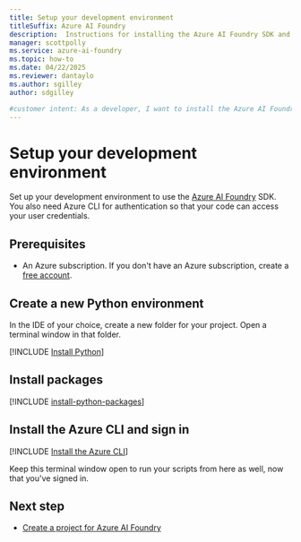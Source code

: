 ```yaml
---
title: Setup your development environment
titleSuffix: Azure AI Foundry
description:  Instructions for installing the Azure AI Foundry SDK and the Azure CLI 
manager: scottpolly
ms.service: azure-ai-foundry
ms.topic: how-to
ms.date: 04/22/2025
ms.reviewer: dantaylo
ms.author: sgilley
author: sdgilley

#customer intent: As a developer, I want to install the Azure AI Foundry SDK in my development environment
---
```


# Setup your development environment

Set up your development environment to use the [Azure AI Foundry](https://ai.azure.com) SDK.  You also need Azure CLI for authentication so that your code can access your user credentials.

## Prerequisites

- An Azure subscription. If you don't have an Azure subscription, create a [free account](https://azure.microsoft.com/free/).

## Create a new Python environment

In the IDE of your choice, create a new folder for your project.  Open a terminal window in that folder.

[!INCLUDE [Install Python](../../includes/install-python.md)]

## Install packages

[!INCLUDE [install-python-packages](../../includes/install-python-packages.md)]

## <a name="installs"></a> Install the Azure CLI and sign in 

[!INCLUDE [Install the Azure CLI](../../includes/install-cli.md)]

Keep this terminal window open to run your scripts from here as well, now that you've signed in.

## Next step

* [Create a project for Azure AI Foundry](../create-projects.md)